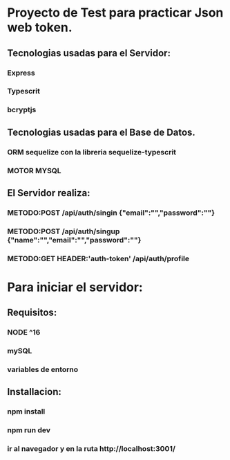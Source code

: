 # Proyecto de Test para practicar Json web token.

## Tecnologias usadas para el Servidor:

### Express
### Typescrit
### bcryptjs

## Tecnologias usadas para el Base de Datos.

### ORM sequelize con la libreria sequelize-typescrit
### MOTOR  MYSQL

## El Servidor realiza: 

### METODO:POST /api/auth/singin  {"email":"","password":""}
### METODO:POST /api/auth/singup  {"name":"","email":"","password":""}
### METODO:GET HEADER:'auth-token' /api/auth/profile

# Para iniciar el servidor:

## Requisitos:

### NODE ^16
### mySQL 
### variables de entorno

## Installacion:

### npm install
### npm run dev 
### ir al navegador y en la ruta http://localhost:3001/
